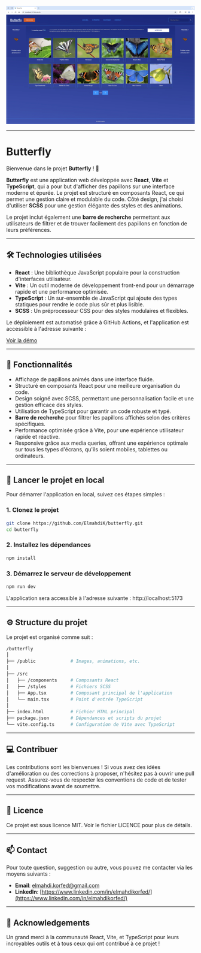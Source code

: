 <p align="center">
  <img src="./public/screenshot.webp">
</p>

---

# Butterfly

Bienvenue dans le projet **Butterfly** ! 🦋

**Butterfly** est une application web développée avec **React**, **Vite** et **TypeScript**, qui a pour but d'afficher des papillons sur une interface moderne et épurée. Le projet est structuré en composants React, ce qui permet une gestion claire et modulable du code. Côté design, j'ai choisi d'utiliser **SCSS** pour une gestion élégante des styles et des animations. 

Le projet inclut également une **barre de recherche** permettant aux utilisateurs de filtrer et de trouver facilement des papillons en fonction de leurs préférences.

---

## 🛠️ Technologies utilisées

- **React** : Une bibliothèque JavaScript populaire pour la construction d'interfaces utilisateur.
- **Vite** : Un outil moderne de développement front-end pour un démarrage rapide et une performance optimisée.
- **TypeScript** : Un sur-ensemble de JavaScript qui ajoute des types statiques pour rendre le code plus sûr et plus lisible.
- **SCSS** : Un préprocesseur CSS pour des styles modulaires et flexibles.

Le déploiement est automatisé grâce à GitHub Actions, et l'application est accessible à l'adresse suivante : 

<a href="https://elmahdik.github.io/butterfly/" target="_blank">Voir la démo</a>

---

## 🎨 Fonctionnalités

- Affichage de papillons animés dans une interface fluide.
- Structuré en composants React pour une meilleure organisation du code.
- Design soigné avec SCSS, permettant une personnalisation facile et une gestion efficace des styles.
- Utilisation de TypeScript pour garantir un code robuste et typé.
- **Barre de recherche** pour filtrer les papillons affichés selon des critères spécifiques.
- Performance optimisée grâce à Vite, pour une expérience utilisateur rapide et réactive.
- Responsive grâce aux media queries, offrant une expérience optimale sur tous les types d'écrans, qu'ils soient mobiles, tablettes ou ordinateurs.
---

## 🚀 Lancer le projet en local

Pour démarrer l'application en local, suivez ces étapes simples :

### 1. Clonez le projet

```bash
git clone https://github.com/ElmahdiK/butterfly.git
cd butterfly
```

### 2. Installez les dépendances

```bash
npm install
```

### 3. Démarrez le serveur de développement

```bash
npm run dev
```

L'application sera accessible à l'adresse suivante : http://localhost:5173

---

## ⚙️ Structure du projet

Le projet est organisé comme suit :

```bash
/butterfly
│
├── /public             # Images, animations, etc.
│
├── /src
│   ├── /components     # Composants React
│   ├── /styles         # Fichiers SCSS
│   ├── App.tsx         # Composant principal de l'application
│   └── main.tsx        # Point d'entrée TypeScript
│
├── index.html          # Fichier HTML principal
├── package.json        # Dépendances et scripts du projet
└── vite.config.ts      # Configuration de Vite avec TypeScript
```

---
## 💻 Contribuer

Les contributions sont les bienvenues ! Si vous avez des idées d'amélioration ou des corrections à proposer, n'hésitez pas à ouvrir une pull request. Assurez-vous de respecter les conventions de code et de tester vos modifications avant de soumettre.

---

## 📄 Licence
Ce projet est sous licence MIT. Voir le fichier LICENCE pour plus de détails.

---

## 📫 Contact

Pour toute question, suggestion ou autre, vous pouvez me contacter via les moyens suivants :

- **Email**: [elmahdi.korfed@gmail.com](mailto:elmahdi.korfed@gmail.com)
- **LinkedIn**: [https://www.linkedin.com/in/elmahdikorfed/](https://www.linkedin.com/in/elmahdikorfed/)


---

## 🌟 Acknowledgements
Un grand merci à la communauté React, Vite, et TypeScript pour leurs incroyables outils et à tous ceux qui ont contribué à ce projet !